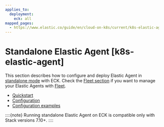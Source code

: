 ```yaml
---
applies_to:
  deployment:
    eck: all
mapped_pages:
  - https://www.elastic.co/guide/en/cloud-on-k8s/current/k8s-elastic-agent.html
---
```


# Standalone Elastic Agent [k8s-elastic-agent]

This section describes how to configure and deploy Elastic Agent in [standalone mode](asciidocalypse://docs/docs-content/docs/reference/ingestion-tools/fleet/install-standalone-elastic-agent.md) with ECK. Check the [Fleet section](fleet-managed-elastic-agent.md) if you want to manage your Elastic Agents with [Fleet](asciidocalypse://docs/docs-content/docs/reference/ingestion-tools/fleet/install-elastic-agents.md).

* [Quickstart](quickstart-standalone.md)
* [Configuration](configuration-standalone.md)
* [Configuration examples](configuration-examples-standalone.md)

::::{note}
Running standalone Elastic Agent on ECK is compatible only with Stack versions 7.10+.
::::





